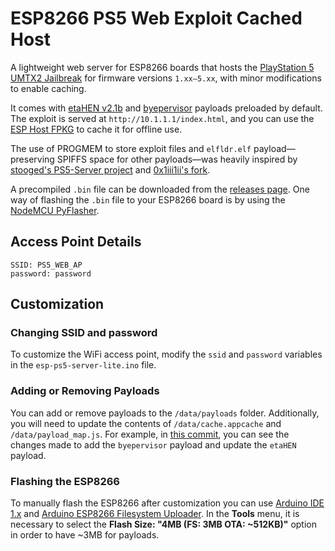 # ESP8266 PS5 Web Exploit Cached Host

A lightweight web server for ESP8266 boards that hosts the [PlayStation 5 UMTX2 Jailbreak](https://github.com/idlesauce/umtx2) for firmware versions `1.xx–5.xx`, with minor modifications to enable caching.

It comes with [etaHEN v2.1b](https://github.com/etaHEN/etaHEN/releases/tag/2.1B) and [byepervisor](https://github.com/PS5Dev/Byepervisor) payloads preloaded by default. The exploit is served at `http://10.1.1.1/index.html`, and you can use the [ESP Host FPKG](https://www.mediafire.com/file/w4e6hiuwfoj8dnb/esphost.zip) to cache it for offline use.

The use of PROGMEM to store exploit files and `elfldr.elf` payload—preserving SPIFFS space for other payloads—was heavily inspired by [stooged's PS5-Server project](https://github.com/stooged/PS5-Server) and [0x1iii1ii's fork](https://github.com/0x1iii1ii/PS5-Server/).

A precompiled `.bin` file can be downloaded from the [releases page](https://github.com/vladimir-cucu/esp-ps5-server-lite/releases). One way of flashing the `.bin` file to your ESP8266 board is by using the [NodeMCU PyFlasher](https://github.com/marcelstoer/nodemcu-pyflasher).

## Access Point Details

```
SSID: PS5_WEB_AP
password: password
```

## Customization

### Changing SSID and password

To customize the WiFi access point, modify the `ssid` and `password` variables in the `esp-ps5-server-lite.ino` file.

### Adding or Removing Payloads

You can add or remove payloads to the `/data/payloads` folder. Additionally, you will need to update the contents of `/data/cache.appcache` and `/data/payload_map.js`. For example, in [this commit](https://github.com/vladimir-cucu/esp-ps5-server-lite/commit/3b84b714b6e35657c85a357fe4042fbb25a6943e), you can see the changes made to add the `byepervisor` payload and update the `etaHEN` payload.

### Flashing the ESP8266

To manually flash the ESP8266 after customization you can use [Arduino IDE 1.x](https://www.arduino.cc/en/software/) and [Arduino ESP8266 Filesystem Uploader](https://github.com/esp8266/arduino-esp8266fs-plugin). In the **Tools** menu, it is necessary to select the **Flash Size: "4MB (FS: 3MB OTA: ~512KB)"** option in order to have ~3MB for payloads.
